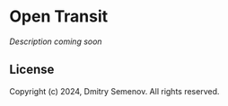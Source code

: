 # Open Transit

*Description coming soon*

## License

Copyright (c) 2024, Dmitry Semenov. All rights reserved.
